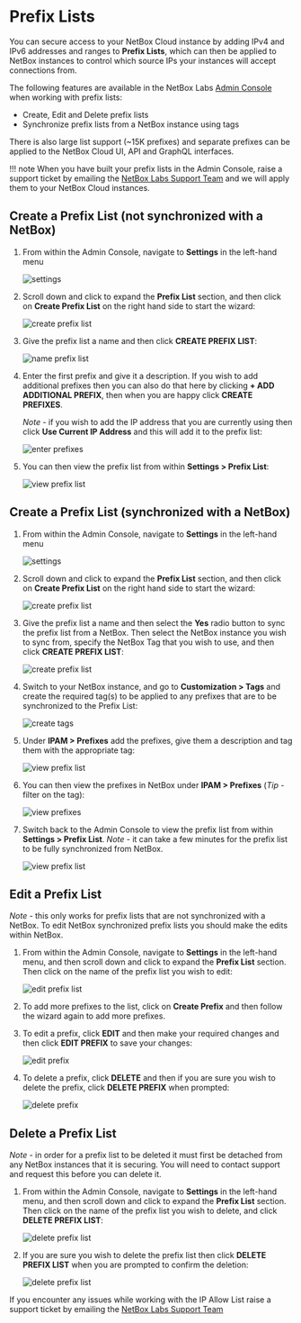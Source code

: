 # Prefix Lists

You can secure access to your NetBox Cloud instance by adding IPv4 and IPv6 addresses and ranges to **Prefix Lists**, which can then be applied to NetBox instances to control which source IPs your instances will accept connections from. 

The following features are available in the NetBox Labs [Admin Console](https://console.netboxlabs.com) when working with prefix lists: 

- Create, Edit and Delete prefix lists
- Synchronize prefix lists from a NetBox instance using tags

There is also large list support (~15K prefixes) and separate prefixes can be applied to the NetBox Cloud UI, API and GraphQL interfaces. 

!!! note
    When you have built your prefix lists in the Admin Console, raise a support ticket by emailing the [NetBox Labs Support Team](mailto:support@netboxlabs.com) and we will apply them to your NetBox Cloud instances. 

<!-- COMMENTING VIDEO OUT OF CODE! 
Watch this quick video or follow the steps outlined below to start managing your prefix lists:

<iframe width="560" height="315" src="https://www.youtube.com/embed/nPwL7ve513g?si=gbsuGCvK3s8VXPP8" title="YouTube video player" frameborder="0" allow="accelerometer; autoplay; clipboard-write; encrypted-media; gyroscope; picture-in-picture; web-share" referrerpolicy="strict-origin-when-cross-origin" allowfullscreen></iframe> -->

## Create a Prefix List (not synchronized with a NetBox)

1. From within the Admin Console, navigate to **Settings** in the left-hand menu

    ![settings](../images/prefix-lists/settings.png)

2. Scroll down and click to expand the **Prefix List** section, and then click on **Create Prefix List** on the right hand side to start the wizard: 

    ![create prefix list](../images/prefix-lists/create-prefix-list.png)

3. Give the prefix list a name and then click **CREATE PREFIX LIST**:

    ![name prefix list](../images/prefix-lists/create-prefix-list-non-sync-1.png)

4. Enter the first prefix and give it a description. If you wish to add additional prefixes then you can also do that here by clicking **+ ADD ADDITIONAL PREFIX**, then when you are happy click **CREATE PREFIXES**.

    *Note* - if you wish to add the IP address that you are currently using then click **Use Current IP Address** and this will add it to the prefix list: 

    ![enter prefixes](../images/prefix-lists/create-prefix-list-non-sync-2.png)
 
 5. You can then view the prefix list from within **Settings > Prefix List**: 

    ![view prefix list](../images/prefix-lists/create-prefix-list-non-sync-3.png)

## Create a Prefix List (synchronized with a NetBox)

1. From within the Admin Console, navigate to **Settings** in the left-hand menu

    ![settings](../images/prefix-lists/settings.png)

2. Scroll down and click to expand the **Prefix List** section, and then click on **Create Prefix List** on the right hand side to start the wizard: 

    ![create prefix list](../images/prefix-lists/create-prefix-list.png)

3. Give the prefix list a name and then select the **Yes** radio button to sync the prefix list from a NetBox. Then select the NetBox instance you wish to sync from, specify the NetBox Tag that you wish to use, and then click **CREATE PREFIX LIST**:    

    ![create prefix list](../images/prefix-lists/create-prefix-list-sync-1.png)

4. Switch to your NetBox instance, and go to **Customization > Tags** and create the required tag(s) to be applied to any prefixes that are to be synchronized to the Prefix List: 

    ![create tags](../images/prefix-lists/create-prefix-list-sync-2.png)
 
5. Under **IPAM > Prefixes** add the prefixes, give them a description and tag them with the appropriate tag: 

    ![view prefix list](../images/prefix-lists/create-prefix-list-sync-3.png)

6. You can then view the prefixes in NetBox under **IPAM > Prefixes** (*Tip* - filter on the tag): 

    ![view prefixes](../images/prefix-lists/create-prefix-list-sync-4.png)

7. Switch back to the Admin Console to view the prefix list from within **Settings > Prefix List**. *Note* - it can take a few minutes for the prefix list to be fully synchronized from NetBox. 

    ![view prefix list](../images/prefix-lists/create-prefix-list-sync-5.png)

## Edit a Prefix List

*Note* - this only works for prefix lists that are not synchronized with a NetBox. To edit NetBox synchronized prefix lists you should make the edits within NetBox. 

1. From within the Admin Console, navigate to **Settings** in the left-hand menu, and then scroll down and click to expand the **Prefix List** section. Then click on the name of the prefix list you wish to edit: 

    ![edit prefix list](../images/prefix-lists/edit-prefix-list-1.png)

2. To add more prefixes to the list, click on **Create Prefix** and then follow the wizard again to add more prefixes. 

3. To edit a prefix, click **EDIT** and then make your required changes and then click **EDIT PREFIX** to save your changes: 

    ![edit prefix](../images/prefix-lists/edit-prefix-list-2.png)

4. To delete a prefix, click **DELETE** and then if you are sure you wish to delete the prefix, click **DELETE PREFIX** when prompted: 

    ![delete prefix](../images/prefix-lists/edit-prefix-list-3.png)

## Delete a Prefix List 

*Note* - in order for a prefix list to be deleted it must first be detached from any NetBox instances that it is securing. You will need to contact support and request this before you can delete it. 

1. From within the Admin Console, navigate to **Settings** in the left-hand menu, and then scroll down and click to expand the **Prefix List** section. Then click on the name of the prefix list you wish to delete, and click **DELETE PREFIX LIST**:

    ![delete prefix list](../images/prefix-lists/delete-prefix-list-1.png)

2. If you are sure you wish to delete the prefix list then click **DELETE PREFIX LIST** when you are prompted to confirm the deletion: 

    ![delete prefix list](../images/prefix-lists/delete-prefix-list-2.png)

If you encounter any issues while working with the IP Allow List raise a support ticket by emailing the [NetBox Labs Support Team](mailto:support@netboxlabs.com)